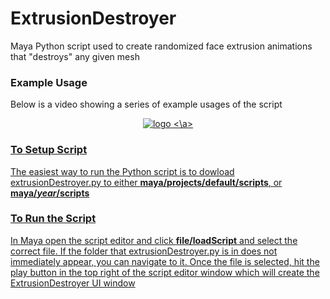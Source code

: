 # ExtrusionDestroyer

Maya Python script used to create randomized face extrusion animations that "destroys" any given mesh

### Example Usage
Below is a video showing a series of example usages of the script


<div align="center">
  <a href="https://vimeo.com/217427452"> <img alt="logo" src="https://i.vimeocdn.com/video/634638904_640.webp"/> <\a>
</div>

### To Setup Script
The easiest way to run the Python script is to dowload extrusionDestroyer.py to either **maya/projects/default/scripts**,  or **maya/*year*/scripts**

### To Run the Script
In Maya open the script editor and click **file/loadScript** and select the correct file. If the folder that extrusionDestroyer.py is in does not immediately appear, you can navigate to it. Once the file is selected, hit the play button in the top right of the script editor window which will create the ExtrusionDestroyer UI window


